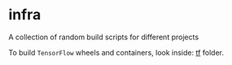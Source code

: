 # infra
A collection of random build scripts for different projects

To build `TensorFlow` wheels and containers, look inside: [tf](/tf) folder.
